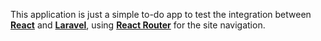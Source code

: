 
This application is just a simple to-do app to test the integration between **[React](https://reactjs.org)** and **[Laravel](https://laravel.com/)**, using **[React Router](https://reactrouter.com/web/guides/quick-start)** for the site navigation.

